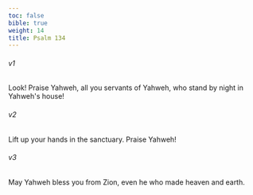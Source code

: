 ```yaml
---
toc: false
bible: true
weight: 14
title: Psalm 134
---
```




###### v1 
Look! Praise Yahweh, all you servants of Yahweh, who stand by night in Yahweh's house! 

###### v2 
Lift up your hands in the sanctuary. Praise Yahweh! 

###### v3 
May Yahweh bless you from Zion, even he who made heaven and earth.
